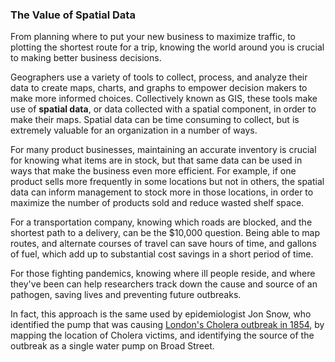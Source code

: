 ### The Value of Spatial Data

From planning where to put your new business to maximize traffic, to plotting the shortest route for a trip, knowing the world around you is crucial to making better business decisions.

Geographers use a variety of tools to collect, process, and analyze their data to create maps, charts, and graphs to empower decision makers to make more informed choices. Collectively known as GIS, these tools make use of **spatial data**, or data collected with a spatial component, in order to make their maps. Spatial data can be time consuming to collect, but is extremely valuable for an organization in a number of ways.

For many product businesses, maintaining an accurate inventory is crucial for knowing what items are in stock, but that same data can be used in ways that make the business even more efficient. For example, if one product sells more frequently in some locations but not in others, the spatial data can inform management to stock more in those locations, in order to maximize the number of products sold and reduce wasted shelf space.

For a transportation company, knowing which roads are blocked, and the shortest path to a delivery, can be the $10,000 question. Being able to map routes, and alternate courses of travel can save hours of time, and gallons of fuel, which add up to substantial cost savings in a short period of time.

For those fighting pandemics, knowing where ill people reside, and where they've been can help researchers track down the cause and source of an pathogen, saving lives and preventing future outbreaks. 

In fact, this approach is the same used by epidemiologist Jon Snow, who identified the pump that was causing [London's Cholera outbreak in 1854](https://en.wikipedia.org/wiki/1854_Broad_Street_cholera_outbreak), by mapping the location of Cholera victims, and identifying the source of the outbreak as a single water pump on Broad Street.















